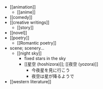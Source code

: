- [[animation]]
    - [[anime]]
- [[comedy]]
- [[creative writings]]
    - [[story]]
- [[novel]]
- [[poetry]]
    - [[Romantic poetry]]
- scene; scenery...
    - [[night sky]]
        - fixed stars in the sky
        - [[星空 (hoshizora)]]; [[夜空 (yozora)]]
            - 今夜星を見に行こう
            - 夜空は星が降るようで
- [[western literature]]
